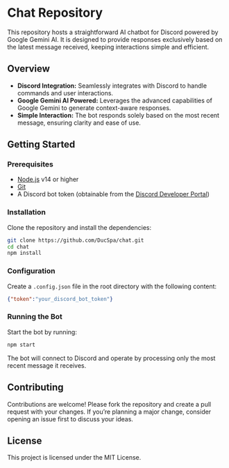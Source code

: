 # Chat Repository
This repository hosts a straightforward AI chatbot for Discord powered by Google Gemini AI. It is designed to provide responses exclusively based on the latest message received, keeping interactions simple and efficient.

## Overview
- **Discord Integration:** Seamlessly integrates with Discord to handle commands and user interactions.
- **Google Gemini AI Powered:** Leverages the advanced capabilities of Google Gemini to generate context-aware responses.
- **Simple Interaction:** The bot responds solely based on the most recent message, ensuring clarity and ease of use.

## Getting Started

### Prerequisites
- [Node.js](https://nodejs.org/) v14 or higher
- [Git](https://git-scm.com/)
- A Discord bot token (obtainable from the [Discord Developer Portal](https://discord.com/developers/applications))

### Installation
Clone the repository and install the dependencies:

```bash
git clone https://github.com/DucSpa/chat.git
cd chat
npm install
```

### Configuration
Create a `.config.json` file in the root directory with the following content:

```json
{"token":"your_discord_bot_token"}
```

### Running the Bot
Start the bot by running:

```bash
npm start
```

The bot will connect to Discord and operate by processing only the most recent message it receives.

## Contributing
Contributions are welcome! Please fork the repository and create a pull request with your changes. If you’re planning a major change, consider opening an issue first to discuss your ideas.

## License
This project is licensed under the MIT License.
